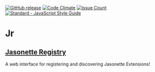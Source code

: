 [![GitHub release](https://img.shields.io/github/release/Jasonette/Jr.svg)](https://github.com/Jasonette/Jr/releases)
[![Code Climate](https://codeclimate.com/github/Jasonette/Jr/badges/gpa.svg)](https://codeclimate.com/github/Jasonette/Jr)
[![Issue Count](https://codeclimate.com/github/Jasonette/Jr/badges/issue_count.svg)](https://codeclimate.com/github/Jasonette/Jr)
[![Standard - JavaScript Style Guide](https://img.shields.io/badge/code%20style-standard-brightgreen.svg)](http://standardjs.com/)
# Jr
## [Jasonette Registry](http://jasonregistry.herokuapp.com/)

A web interface for registering and discovering Jasonette Extensions!
